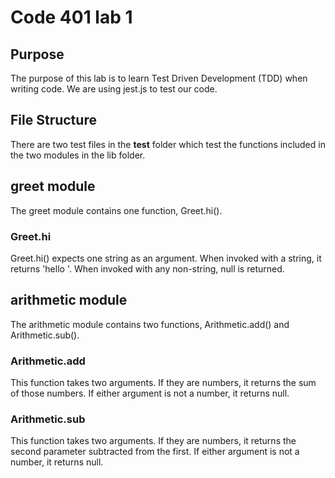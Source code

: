 # Code 401 lab 1

## Purpose
The purpose of this lab is to learn Test Driven Development (TDD) when writing code.  We are using jest.js to test our code.

## File Structure
There are two test files in the __test__ folder which test the functions included in the two modules in the lib folder.

## greet module
The greet module contains one function, Greet.hi().  

### Greet.hi
Greet.hi() expects one string as an argument.  When invoked with a string, it returns 'hello <string>'.  When invoked with any non-string, null is returned.

## arithmetic module
The arithmetic module contains two functions, Arithmetic.add() and Arithmetic.sub().

### Arithmetic.add
This function takes two arguments.  If they are numbers, it returns the sum of those numbers.  If either argument is not a number, it returns null.

### Arithmetic.sub
This function takes two arguments.  If they are numbers, it returns the second parameter subtracted from the first.  If either argument is not a number, it returns null.
